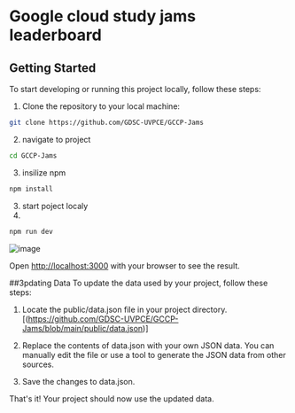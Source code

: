 
# Google cloud study jams leaderboard 

## Getting Started

To start developing or running this project locally, follow these steps:

1. Clone the repository to your local machine:

```bash
git clone https://github.com/GDSC-UVPCE/GCCP-Jams
```
2. navigate to project
```bash
cd GCCP-Jams
```
3. insilize npm
```bash
npm install
```
3. start poject localy
4. 
```bash
npm run dev
```
![image](https://github.com/fenilmodi00/GCCP-Jams/assets/85280060/75f262e7-da90-4a89-b966-67b3ade7746f)

Open [http://localhost:3000](http://localhost:3000) with your browser to see the result.

##3pdating Data
To update the data used by your project, follow these steps:

1. Locate the public/data.json file in your project directory. [(https://github.com/GDSC-UVPCE/GCCP-Jams/blob/main/public/data.json)]

2. Replace the contents of data.json with your own JSON data. You can manually edit the file or use a tool to generate the JSON data from other sources.

3. Save the changes to data.json.

That's it! Your project should now use the updated data.
